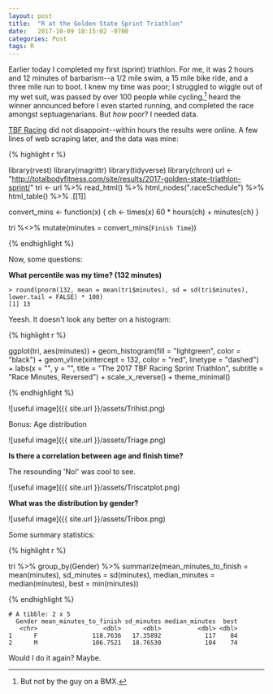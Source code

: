 ```yaml
---
layout: post
title:  "R at the Golden State Sprint Triathlon"
date:   2017-10-09 18:15:02 -0700
categories: Post
tags: R
---
```


Earlier today I completed my first (sprint) triathlon. For me, it was 2 hours and 12 minutes of barbarism--a 1/2 mile swim, 
a 15 mile bike ride, and a three mile run to boot. I knew my time was poor; I struggled to wiggle out of my wet suit, was passed 
by over 100 people while cycling,[^1] heard the winner announced before I even started running, and completed the race amongst
septuagenarians. But *how* poor? I needed data.

[^1]: But not by the guy on a BMX.

<!--more-->

[TBF Racing](http://totalbodyfitness.com/site/) did not disappoint--within hours the results were online. A few lines of web scraping later, 
and the data was mine:


{% highlight r %}

library(rvest)
library(magrittr)
library(tidyverse)
library(chron)
url <- "http://totalbodyfitness.com/site/results/2017-golden-state-triathlon-sprint/"
tri <- url %>% 
  read_html() %>% 
  html_nodes(".raceSchedule") %>% 
  html_table() %>%
  .[[1]]

convert_mins <- function(x) {
  ch <- times(x)
  60 * hours(ch) + minutes(ch)
}

tri %<>%
  mutate(minutes = convert_mins(`Finish Time`))


{% endhighlight %}

Now, some questions:

**What percentile was my time? (132 minutes)**

```
> round(pnorm(132, mean = mean(tri$minutes), sd = sd(tri$minutes), lower.tail = FALSE) * 100)
[1] 13

```

Yeesh. It doesn't look any better on a histogram:

{% highlight r %}

ggplot(tri, aes(minutes)) +
  geom_histogram(fill = "lightgreen", color = "black") +
  geom_vline(xintercept = 132, color = "red", linetype = "dashed") +
  labs(x = "",
       y = "",
       title = "The 2017 TBF Racing Sprint Triathlon",
       subtitle = "Race Minutes, Reversed") +
  scale_x_reverse() +
  theme_minimal()
  
{% endhighlight %}

![useful image]({{ site.url }}/assets/Trihist.png)

Bonus: Age distribution

![useful image]({{ site.url }}/assets/Triage.png)


**Is there a correlation between age and finish time?**

The resounding 'No!' was cool to see.


![useful image]({{ site.url }}/assets/Triscatplot.png)

**What was the distribution by gender?**


![useful image]({{ site.url }}/assets/Tribox.png)

Some summary statistics:


{% highlight r %}

tri %>% 
  group_by(Gender) %>% 
  summarize(mean_minutes_to_finish = mean(minutes),
            sd_minutes = sd(minutes),
            median_minutes = median(minutes),
            best = min(minutes))

{% endhighlight %}

```
# A tibble: 2 x 5
  Gender mean_minutes_to_finish sd_minutes median_minutes  best
   <chr>                  <dbl>      <dbl>          <dbl> <dbl>
1      F               118.7636   17.35892            117    84
2      M               106.7521   18.76530            104    74

```

Would I do it again? Maybe.







